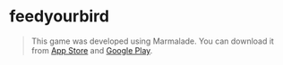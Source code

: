 # feedyourbird

> This game was developed using Marmalade. You can download it from [App Store](https://itunes.apple.com/us/app/feed-your-bird/id669373910) and [Google Play](https://play.google.com/store/apps/details?id=com.utrade.feedyourbird).
